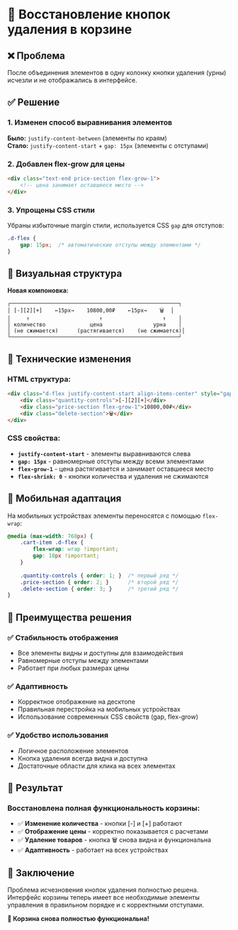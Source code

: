 # 🎯 Восстановление кнопок удаления в корзине

## ❌ Проблема
После объединения элементов в одну колонку кнопки удаления (урны) исчезли и не отображались в интерфейсе.

## ✅ Решение

### 1. **Изменен способ выравнивания элементов**
**Было:** `justify-content-between` (элементы по краям)  
**Стало:** `justify-content-start` + `gap: 15px` (элементы с отступами)

### 2. **Добавлен flex-grow для цены**
```html
<div class="text-end price-section flex-grow-1">
    <!-- цена занимает оставшееся место -->
</div>
```

### 3. **Упрощены CSS стили**
Убраны избыточные margin стили, используется CSS `gap` для отступов:
```css
.d-flex {
    gap: 15px;  /* автоматические отступы между элементами */
}
```

## 🎨 Визуальная структура

**Новая компоновка:**
```
┌─────────────────────────────────────────────────────┐
│ [-][2][+]    ←15px→    10800,00₽    ←15px→    🗑️  │
│     ↑                      ↑                   ↑    │
│ количество              цена                урна    │
│ (не сжимается)      (растягивается)    (не сжимается)│
└─────────────────────────────────────────────────────┘
```

## 🔧 Технические изменения

### HTML структура:
```html
<div class="d-flex justify-content-start align-items-center" style="gap: 15px;">
    <div class="quantity-controls">[-][2][+]</div>
    <div class="price-section flex-grow-1">10800,00₽</div>
    <div class="delete-section">🗑️</div>
</div>
```

### CSS свойства:
- **`justify-content-start`** - элементы выравниваются слева
- **`gap: 15px`** - равномерные отступы между всеми элементами
- **`flex-grow-1`** - цена растягивается и занимает оставшееся место
- **`flex-shrink: 0`** - кнопки количества и удаления не сжимаются

## 📱 Мобильная адаптация

На мобильных устройствах элементы переносятся с помощью `flex-wrap`:

```css
@media (max-width: 768px) {
    .cart-item .d-flex {
        flex-wrap: wrap !important;
        gap: 10px !important;
    }
    
    .quantity-controls { order: 1; }  /* первый ряд */
    .price-section { order: 2; }      /* второй ряд */
    .delete-section { order: 3; }     /* третий ряд */
}
```

## 🎯 Преимущества решения

### ✅ **Стабильность отображения**
- Все элементы видны и доступны для взаимодействия
- Равномерные отступы между элементами
- Работает при любых размерах цены

### ✅ **Адаптивность**
- Корректное отображение на десктопе
- Правильная перестройка на мобильных устройствах
- Использование современных CSS свойств (gap, flex-grow)

### ✅ **Удобство использования**
- Логичное расположение элементов
- Кнопка удаления всегда видна и доступна
- Достаточные области для клика на всех элементах

## 🛒 Результат

### Восстановлена полная функциональность корзины:
- ✅ **Изменение количества** - кнопки [-] и [+] работают
- ✅ **Отображение цены** - корректно показывается с расчетами  
- ✅ **Удаление товаров** - кнопка 🗑️ снова видна и функциональна
- ✅ **Адаптивность** - работает на всех устройствах

## 🎉 Заключение

Проблема исчезновения кнопок удаления полностью решена. Интерфейс корзины теперь имеет все необходимые элементы управления в правильном порядке и с корректными отступами.

**🛒 Корзина снова полностью функциональна!**
